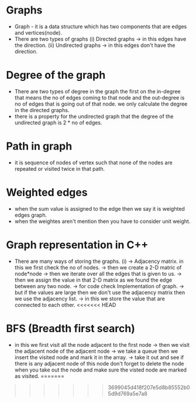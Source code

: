 # Graphs
- Graph - it is a data structure which has two components that are edges and vertices(node).
- There are two types of graphs
(i) Directed graphs -> in this edges have the direction.
(ii) Undirected graphs -> in this edges don't have the direction.

# Degree of the graph
- There are two types of degree in the graph the first on the in-degree that means the no of edges coming to that node and the out-degree is no of edges that is going out of that node. we only calculate the degree in the directed graphs.
- there is a property for the undirected graph that the degree of the undirected graph is 2 * no of edges.

# Path in graph
- it is sequence of nodes of vertex such that none of the nodes are repeated or visited twice in that path.

# Weighted edges
- when the sum value is assigned to the edge then we say it is weighted edges graph.
- when the weightes aren't mention then you have to consider unit weight.

# Graph representation in C++
- There are many ways of storing the graphs.
(i) -> Adjacency matrix.
in this we first check the no of nodes. -> then we create a 2-D matric of node*node -> then we iterate over all the edges that is given to us. -> then we assign the value in that 2-D matrix as we found the edge between any two node. -> for code check Implementation of graph. -> but if the values are large then we don't use the adjacency matrix then we use the adjacency list. -> in this we store the value that are connected to each other.
<<<<<<< HEAD

# BFS (Breadth first search)
- in this we first visit all the node adjacent to the first node -> then we visit the adjacent node of the adjacent node -> we take a queue then we insert the visited node and mark it in the array. -> take it out and see if there is any adjacent node of this node don't forget to delete the node when you take out the node and make sure the visted node are marked as visited.
=======
>>>>>>> 3699045d418f207e5d8b85552b05d9d769a5e7a8
